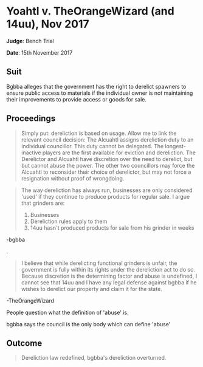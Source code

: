 # Yoahtl v. TheOrangeWizard (and 14uu), Nov 2017

**Judge**: Bench Trial

**Date**: 15th November 2017

## Suit
 Bgbba alleges that the government has the right to derelict spawners to ensure public access to materials if the individual owner is not maintaining their improvements to provide access or goods for sale.

## Proceedings
>  Simply put: dereliction is based on usage. Allow me to link the relevant council decision: The Alcuahtl assigns dereliction duty to an individual councillor. This duty cannot be delegated. The longest-inactive players are the first available for eviction and dereliction. The Derelictor and Alcuahtl have discretion over the need to derelict, but but cannot abuse the power. The other two councillors may force the Alcuahtl to reconsider their choice of derelictor, but may not force a resignation without proof of wrongdoing.

> The way dereliction has always run, businesses are only considered 'used' if they continue to produce products for regular sale.
> I argue that grinders are:
> 1. Businesses
> 2. Dereliction rules apply to them
> 3. 14uu hasn't produced products for sale from his grinder in weeks

 -bgbba

.

> I believe that while derelicting functional grinders is unfair, the government is fully within its rights under the dereliction act to do so. Because discretion is the determining factor and abuse is undefined, I cannot see that 14uu and I have any legal defense against bgbba if he wishes to derelict our property and claim it for the state.

 -TheOrangeWizard

People question what the definition of 'abuse' is.

 bgbba says the council is the only body which can define 'abuse'

## Outcome
> Dereliction law redefined, bgbba's dereliction overturned.